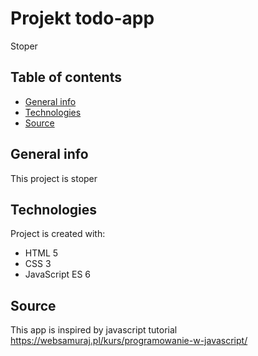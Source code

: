 # Projekt todo-app
Stoper

## Table of contents
* [General info](#general-info)
* [Technologies](#technologies)
* [Source](#source)

## General info
This project is stoper  
	
## Technologies
Project is created with:
* HTML 5
* CSS 3
* JavaScript ES 6

## Source
This app is inspired by javascript tutorial https://websamuraj.pl/kurs/programowanie-w-javascript/
